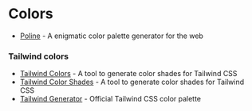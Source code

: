# Colors

- [Poline](https://meodai.github.io/poline/) - A enigmatic color palette generator for the web

### Tailwind colors

- [Tailwind Colors](https://tailwind-colors.meidev.co/) - A tool to generate color shades for Tailwind CSS
- [Tailwind Color Shades](https://javisperez.github.io/tailwindcolorshades/) - A tool to generate color shades for Tailwind CSS
- [Tailwind Generator](https://tailwindcss.com/docs/customizing-colors) - Official Tailwind CSS color palette
